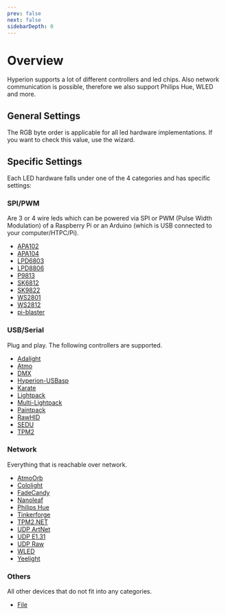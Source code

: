 ```yaml
---
prev: false
next: false
sidebarDepth: 0
---
```


# Overview
Hyperion supports a lot of different controllers and led chips. Also network communication is possible, therefore we also support Philips Hue, WLED and more.

## General Settings
The RGB byte order is applicable for all led hardware implementations. If you want to check this value, use the wizard.

## Specific Settings
Each LED hardware falls under one of the 4 categories and has specific settings:

### SPI/PWM
Are 3 or 4 wire leds which can be powered via SPI or PWM (Pulse Width Modulation) of a Raspberry Pi or an Arduino (which is USB connected to your computer/HTPC/Pi).

* [APA102](/en/user/leddevices/spi_pwm/apa102)
* [APA104](/en/user/leddevices/spi_pwm/apa104)
* [LPD6803](/en/user/leddevices/spi_pwm/lpd6803)
* [LPD8806](/en/user/leddevices/spi_pwm/lpd8806)
* [P9813](/en/user/leddevices/spi_pwm/p9813)
* [SK6812](/en/user/leddevices/spi_pwm/SK6812)
* [SK9822](/en/user/leddevices/spi_pwm/SK9822)
* [WS2801](/en/user/leddevices/spi_pwm/ws2801)
* [WS2812](/en/user/leddevices/spi_pwm/ws2812)
* [pi-blaster](/en/user/leddevices/spi_pwm/piblaster)

### USB/Serial
Plug and play. The following controllers are supported.

* [Adalight](/en/user/leddevices/usb/adalight)
* [Atmo](/en/user/leddevices/usb/atmo)
* [DMX](/en/user/leddevices/usb/dmx)
* [Hyperion-USBasp](/en/user/leddevices/usb/hyperion-usbasp)
* [Karate](/en/user/leddevices/usb/karate)
* [Lightpack](/en/user/leddevices/usb/lightpack)
* [Multi-Lightpack](/en/user/leddevices/usb/multilightpack)
* [Paintpack](/en/user/leddevices/usb/paintpack)
* [RawHID](/en/user/leddevices/usb/rawhid)
* [SEDU](/en/user/leddevices/usb/sedu)
* [TPM2](/en/user/leddevices/usb/tpm2)

### Network
Everything that is reachable over network.

* [AtmoOrb](/en/user/leddevices/network/atmoorb)
* [Cololight](/en/user/leddevices/network/cololight)
* [FadeCandy](/en/user/leddevices/network/fadecandy)
* [Nanoleaf](/en/user/leddevices/network/nanoleaf)
* [Philips Hue](/en/user/leddevices/network/philipshue)
* [Tinkerforge](/en/user/leddevices/network/tinkerforge)
* [TPM2.NET](/en/user/leddevices/network/tpm2net)
* [UDP ArtNet ](/en/user/leddevices/network/udpartnet)
* [UDP E1.31](/en/user/leddevices/network/udpe131)
* [UDP Raw](/en/user/leddevices/network/udpraw)
* [WLED](/en/user/leddevices/network/wled)
* [Yeelight](/en/user/leddevices/network/yeelight)

### Others
All other devices that do not fit into any categories.

* [File](/en/user/leddevices/others/debug)